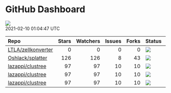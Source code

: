 GitHub Dashboard
================

![](https://github.com/lazappi/gh-dashboard/workflows/Render%20Status/badge.svg)  
2021-02-10 01:04:47 UTC

| Repo                                                        | Stars | Watchers | Issues | Forks | Status                                                                                                                                                  | Commit                                                                                                                                              |
| :---------------------------------------------------------- | ----: | -------: | -----: | ----: | :------------------------------------------------------------------------------------------------------------------------------------------------------ | :-------------------------------------------------------------------------------------------------------------------------------------------------- |
| [LTLA/zellkonverter](https://github.com/LTLA/zellkonverter) |     0 |        0 |      0 |     0 | [![](https://github.com/theislab/zellkonverter/workflows/R-CMD-check-bioc/badge.svg)](https://github.com/theislab/zellkonverter/actions/runs/523541338) | <a href="https://github.com/LTLA/zellkonverter/commit/58383f375bc10f4c7a02a5bb653dba949c26e27f" title="Import DelayedArray::type()">58383f</a>      |
| [Oshlack/splatter](https://github.com/Oshlack/splatter)     |   126 |      126 |      8 |    43 | [![](https://github.com/Oshlack/splatter/workflows/R-CMD-check-bioc/badge.svg)](https://github.com/Oshlack/splatter/actions/runs/393553050)             | <a href="https://github.com/Oshlack/splatter/commit/0371168e8df6917b8a1b46a1d1a865b78ff5d35d" title="Update NEWS again">037116</a>                  |
| [lazappi/clustree](https://github.com/lazappi/clustree)     |    97 |       97 |     10 |    10 | [![](https://github.com/lazappi/clustree/workflows/R-CMD-check/badge.svg)](https://github.com/lazappi/clustree/actions/runs/450958999)                  | <a href="https://github.com/lazappi/clustree/commit/df3f57713c44cf2254aa64f889c4b376cd01e7df" title="Update CI (#68)">df3f57</a>                    |
| [lazappi/clustree](https://github.com/lazappi/clustree)     |    97 |       97 |     10 |    10 | [![](https://github.com/lazappi/clustree/workflows/pkgdown/badge.svg)](https://github.com/lazappi/clustree/actions/runs/450887969)                      | <a href="https://github.com/lazappi/clustree/commit/887e1d05ecf7dcf22b3beea3b513b8ed287cf47e" title="Run test coverage GHA on ci branch">887e1d</a> |
| [lazappi/clustree](https://github.com/lazappi/clustree)     |    97 |       97 |     10 |    10 | [![](https://github.com/lazappi/clustree/workflows/test-coverage/badge.svg)](https://github.com/lazappi/clustree/actions/runs/450959002)                | <a href="https://github.com/lazappi/clustree/commit/df3f57713c44cf2254aa64f889c4b376cd01e7df" title="Update CI (#68)">df3f57</a>                    |

